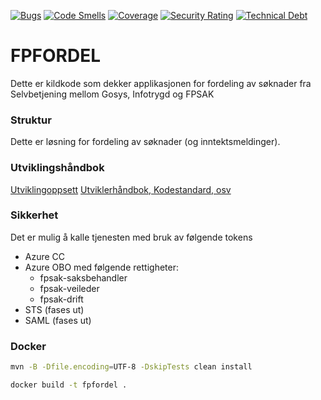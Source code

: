[![Bugs](https://sonarcloud.io/api/project_badges/measure?project=navikt_fpfordel&metric=bugs)](https://sonarcloud.io/dashboard?id=navikt_fpfordel)
[![Code Smells](https://sonarcloud.io/api/project_badges/measure?project=navikt_fpfordel&metric=code_smells)](https://sonarcloud.io/dashboard?id=navikt_fpfordel)
[![Coverage](https://sonarcloud.io/api/project_badges/measure?project=navikt_fpfordel&metric=coverage)](https://sonarcloud.io/dashboard?id=navikt_fpfordel)
[![Security Rating](https://sonarcloud.io/api/project_badges/measure?project=navikt_fpfordel&metric=security_rating)](https://sonarcloud.io/dashboard?id=navikt_fpfordel)
[![Technical Debt](https://sonarcloud.io/api/project_badges/measure?project=navikt_fpfordel&metric=sqale_index)](https://sonarcloud.io/dashboard?id=navikt_fpfordel)

FPFORDEL
===============

 

Dette er kildkode som dekker applikasjonen for fordeling av søknader fra Selvbetjening mellom Gosys, Infotrygd og FPSAK

### Struktur
Dette er løsning for fordeling av søknader (og inntektsmeldinger).

### Utviklingshåndbok
[Utviklingoppsett](https://confluence.adeo.no/display/LVF/60+Utviklingsoppsett)
[Utviklerhåndbok, Kodestandard, osv](https://confluence.adeo.no/pages/viewpage.action?pageId=190254327)

### Sikkerhet
Det er mulig å kalle tjenesten med bruk av følgende tokens
- Azure CC
- Azure OBO med følgende rettigheter:
  - fpsak-saksbehandler
  - fpsak-veileder
  - fpsak-drift
- STS (fases ut)
- SAML (fases ut)

### Docker

```bash
mvn -B -Dfile.encoding=UTF-8 -DskipTests clean install

docker build -t fpfordel .  
```
